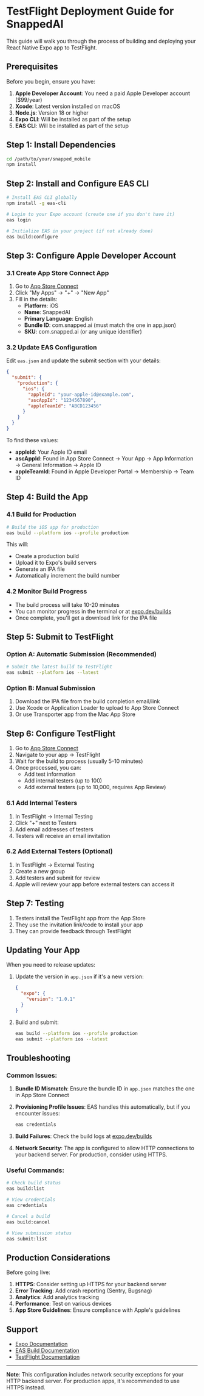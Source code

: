 # TestFlight Deployment Guide for SnappedAI

This guide will walk you through the process of building and deploying your React Native Expo app to TestFlight.

## Prerequisites

Before you begin, ensure you have:

1. **Apple Developer Account**: You need a paid Apple Developer account ($99/year)
2. **Xcode**: Latest version installed on macOS
3. **Node.js**: Version 18 or higher
4. **Expo CLI**: Will be installed as part of the setup
5. **EAS CLI**: Will be installed as part of the setup

## Step 1: Install Dependencies

```bash
cd /path/to/your/snapped_mobile
npm install
```

## Step 2: Install and Configure EAS CLI

```bash
# Install EAS CLI globally
npm install -g eas-cli

# Login to your Expo account (create one if you don't have it)
eas login

# Initialize EAS in your project (if not already done)
eas build:configure
```

## Step 3: Configure Apple Developer Account

### 3.1 Create App Store Connect App

1. Go to [App Store Connect](https://appstoreconnect.apple.com/)
2. Click "My Apps" → "+" → "New App"
3. Fill in the details:
   - **Platform**: iOS
   - **Name**: SnappedAI
   - **Primary Language**: English
   - **Bundle ID**: com.snapped.ai (must match the one in app.json)
   - **SKU**: com.snapped.ai (or any unique identifier)

### 3.2 Update EAS Configuration

Edit `eas.json` and update the submit section with your details:

```json
{
  "submit": {
    "production": {
      "ios": {
        "appleId": "your-apple-id@example.com",
        "ascAppId": "1234567890",
        "appleTeamId": "ABCD123456"
      }
    }
  }
}
```

To find these values:
- **appleId**: Your Apple ID email
- **ascAppId**: Found in App Store Connect → Your App → App Information → General Information → Apple ID
- **appleTeamId**: Found in Apple Developer Portal → Membership → Team ID

## Step 4: Build the App

### 4.1 Build for Production

```bash
# Build the iOS app for production
eas build --platform ios --profile production
```

This will:
- Create a production build
- Upload it to Expo's build servers
- Generate an IPA file
- Automatically increment the build number

### 4.2 Monitor Build Progress

- The build process will take 10-20 minutes
- You can monitor progress in the terminal or at [expo.dev/builds](https://expo.dev/builds)
- Once complete, you'll get a download link for the IPA file

## Step 5: Submit to TestFlight

### Option A: Automatic Submission (Recommended)

```bash
# Submit the latest build to TestFlight
eas submit --platform ios --latest
```

### Option B: Manual Submission

1. Download the IPA file from the build completion email/link
2. Use Xcode or Application Loader to upload to App Store Connect
3. Or use Transporter app from the Mac App Store

## Step 6: Configure TestFlight

1. Go to [App Store Connect](https://appstoreconnect.apple.com/)
2. Navigate to your app → TestFlight
3. Wait for the build to process (usually 5-10 minutes)
4. Once processed, you can:
   - Add test information
   - Add internal testers (up to 100)
   - Add external testers (up to 10,000, requires App Review)

### 6.1 Add Internal Testers

1. In TestFlight → Internal Testing
2. Click "+" next to Testers
3. Add email addresses of testers
4. Testers will receive an email invitation

### 6.2 Add External Testers (Optional)

1. In TestFlight → External Testing
2. Create a new group
3. Add testers and submit for review
4. Apple will review your app before external testers can access it

## Step 7: Testing

1. Testers install the TestFlight app from the App Store
2. They use the invitation link/code to install your app
3. They can provide feedback through TestFlight

## Updating Your App

When you need to release updates:

1. Update the version in `app.json` if it's a new version:
   ```json
   {
     "expo": {
       "version": "1.0.1"
     }
   }
   ```

2. Build and submit:
   ```bash
   eas build --platform ios --profile production
   eas submit --platform ios --latest
   ```

## Troubleshooting

### Common Issues:

1. **Bundle ID Mismatch**: Ensure the bundle ID in `app.json` matches the one in App Store Connect

2. **Provisioning Profile Issues**: EAS handles this automatically, but if you encounter issues:
   ```bash
   eas credentials
   ```

3. **Build Failures**: Check the build logs at [expo.dev/builds](https://expo.dev/builds)

4. **Network Security**: The app is configured to allow HTTP connections to your backend server. For production, consider using HTTPS.

### Useful Commands:

```bash
# Check build status
eas build:list

# View credentials
eas credentials

# Cancel a build
eas build:cancel

# View submission status
eas submit:list
```

## Production Considerations

Before going live:

1. **HTTPS**: Consider setting up HTTPS for your backend server
2. **Error Tracking**: Add crash reporting (Sentry, Bugsnag)
3. **Analytics**: Add analytics tracking
4. **Performance**: Test on various devices
5. **App Store Guidelines**: Ensure compliance with Apple's guidelines

## Support

- [Expo Documentation](https://docs.expo.dev/)
- [EAS Build Documentation](https://docs.expo.dev/build/introduction/)
- [TestFlight Documentation](https://developer.apple.com/testflight/)

---

**Note**: This configuration includes network security exceptions for your HTTP backend server. For production apps, it's recommended to use HTTPS instead.